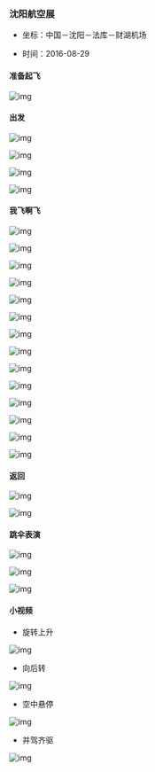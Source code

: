 
###  沈阳航空展

  * 坐标：中国－沈阳－法库－财湖机场

  * 时间：2016-08-29

    

#### 准备起飞

![img](../media/20160827_航空展/img_3813.jpg)

#### 出发

![img](../media/20160827_航空展/img_4445.jpg)

![img](../media/20160827_航空展/img_4446.jpg)

![img](../media/20160827_航空展/img_4590.jpg)

![img](../media/20160827_航空展/img_4548.jpg)


#### 我飞啊飞

![img](../media/20160827_航空展/img_3820.jpg)

![img](../media/20160827_航空展/img_3821.jpg)

![img](../media/20160827_航空展/img_3851.jpg)

![img](../media/20160827_航空展/img_3855.jpg)

![img](../media/20160827_航空展/img_4489.jpg)

![img](../media/20160827_航空展/img_4487.jpg)

![img](../media/20160827_航空展/img_3952.jpg)

![img](../media/20160827_航空展/img_3955.jpg)

![img](../media/20160827_航空展/img_4187.jpg)

![img](../media/20160827_航空展/img_4312.jpg)


![img](../media/20160827_航空展/img_4366.jpg)

![img](../media/20160827_航空展/img_4380.jpg)

![img](../media/20160827_航空展/img_4428.jpg)

![img](../media/20160827_航空展/img_4440.jpg)

#### 返回

![img](../media/20160827_航空展/img_4849.jpg)

![img](../media/20160827_航空展/img_4928.jpg)

####  跳伞表演

![img](../media/20160827_航空展/img_4951.jpg)

![img](../media/20160827_航空展/img_4979.jpg)

![img](../media/20160827_航空展/img_4383.jpg)


####  小视频 

  * 旋转上升 

![img](../media/20160827_航空展/01.gif)

  * 向后转 

![img](../media/20160827_航空展/02.gif)

  * 空中悬停  

![img](../media/20160827_航空展/03.gif)

* 并驾齐驱  

![img](../media/20160827_航空展/04.gif)
